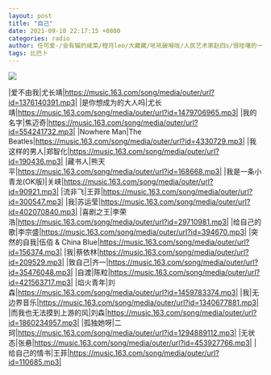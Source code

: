 ```yaml
---
layout: post
title: "自己"
date: 2021-09-10 22:17:15 +0800
categories: radio
author: 任可爱-/会有猫的咸菜/橙月leo/大藏藏/吼吼破喉咙/人民艺术家赵四s/很哇噻的一只熊/倔强的老韭菜
tags: 比巴卜
---
```

![]({{site.baseurl}}/images/cover_20210910.jpg)

|爱不由我|尤长靖|https://music.163.com/song/media/outer/url?id=1376140391.mp3|
|是你想成为的大人吗|尤长靖|https://music.163.com/song/media/outer/url?id=1479706965.mp3|
|我的名字|焦迈奇|https://music.163.com/song/media/outer/url?id=554241732.mp3|
|Nowhere Man|The Beatles|https://music.163.com/song/media/outer/url?id=4330729.mp3|
|我这样的男人|郑智化|https://music.163.com/song/media/outer/url?id=190436.mp3|
|藏书人|熊天平|https://music.163.com/song/media/outer/url?id=168668.mp3|
|我是一条小青龙(OK版)|关峡|https://music.163.com/song/media/outer/url?id=90921.mp3|
|流非飞|王菲|https://music.163.com/song/media/outer/url?id=300547.mp3|
|我|苏运莹|https://music.163.com/song/media/outer/url?id=402070840.mp3|
|喜剧之王|李荣浩|https://music.163.com/song/media/outer/url?id=29710981.mp3|
|给自己的歌|李宗盛|https://music.163.com/song/media/outer/url?id=394670.mp3|
|突然的自我|伍佰 & China Blue|https://music.163.com/song/media/outer/url?id=156374.mp3|
|我|蔡依林|https://music.163.com/song/media/outer/url?id=209529.mp3|
|致自己|齐一|https://music.163.com/song/media/outer/url?id=35476048.mp3|
|自渡|陈粒|https://music.163.com/song/media/outer/url?id=421563717.mp3|
|焰火青年|刘森|https://music.163.com/song/media/outer/url?id=1459783374.mp3|
|我|无边界音乐|https://music.163.com/song/media/outer/url?id=1340677881.mp3|
|而我也无法摸到上游的风|刘森|https://music.163.com/song/media/outer/url?id=1860234957.mp3|
|孤独她呀|二珂|https://music.163.com/song/media/outer/url?id=1294889112.mp3|
|无状态|张悬|https://music.163.com/song/media/outer/url?id=453927766.mp3|
|给自己的情书|王菲|https://music.163.com/song/media/outer/url?id=110685.mp3|

